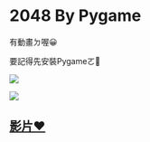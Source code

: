 # 2048 By Pygame 
有動畫ㄉ喔😀

要記得先安裝Pygameㄛ🧡

![](https://i.imgur.com/9GtElIm.png)

![](https://i.imgur.com/Tfenb0L.png)

## [影片❤](https://youtu.be/4oGY6HaXgAE)
